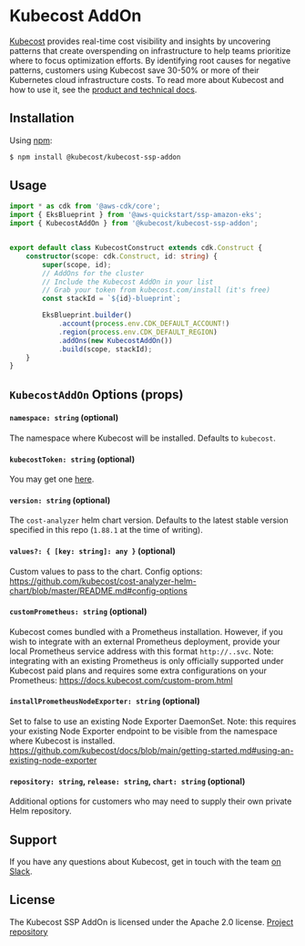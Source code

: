 # Kubecost AddOn

[Kubecost](https://kubecost.com) provides real-time cost visibility and insights by uncovering patterns that create overspending on infrastructure to help teams prioritize where to focus optimization efforts. By identifying root causes for negative patterns, customers using Kubecost save 30-50% or more of their Kubernetes cloud infrastructure costs. To read more about Kubecost and how to use it, see the [product and technical docs](https://docs.kubecost.com/getting-started).

## Installation

Using [npm](https://npmjs.org):

```sh
$ npm install @kubecost/kubecost-ssp-addon
```

## Usage

```typescript
import * as cdk from '@aws-cdk/core';
import { EksBlueprint } from '@aws-quickstart/ssp-amazon-eks';
import { KubecostAddOn } from '@kubecost/kubecost-ssp-addon';


export default class KubecostConstruct extends cdk.Construct {
    constructor(scope: cdk.Construct, id: string) {
        super(scope, id);
        // AddOns for the cluster
        // Include the Kubecost AddOn in your list
        // Grab your token from kubecost.com/install (it's free)
        const stackId = `${id}-blueprint`;

        EksBlueprint.builder()
            .account(process.env.CDK_DEFAULT_ACCOUNT!)
            .region(process.env.CDK_DEFAULT_REGION)
            .addOns(new KubecostAddOn())
            .build(scope, stackId);
    }
}
```

## `KubecostAddOn` Options (props)

#### `namespace: string` (optional)

The namespace where Kubecost will be installed. Defaults to `kubecost`.

#### `kubecostToken: string` (optional)

You may get one [here](https://kubecost.com/install).

#### `version: string` (optional)

The `cost-analyzer` helm chart version. Defaults to the latest stable version specified in this repo (`1.88.1` at the time of writing).

####  `values?: { [key: string]: any }` (optional)

Custom values to pass to the chart. Config options: https://github.com/kubecost/cost-analyzer-helm-chart/blob/master/README.md#config-options 

#### `customPrometheus: string` (optional)

Kubecost comes bundled with a Prometheus installation. However, if you wish to integrate with an external Prometheus deployment, provide your local Prometheus service address with this format `http://..svc`.
Note: integrating with an existing Prometheus is only officially supported under Kubecost paid plans and requires some extra configurations on your Prometheus: https://docs.kubecost.com/custom-prom.html

#### `installPrometheusNodeExporter: string` (optional)

Set to false to use an existing Node Exporter DaemonSet.
Note: this requires your existing Node Exporter endpoint to be visible from the namespace where Kubecost is installed.
https://github.com/kubecost/docs/blob/main/getting-started.md#using-an-existing-node-exporter

#### `repository: string`, `release: string`, `chart: string` (optional)

Additional options for customers who may need to supply their own private Helm repository.

## Support

If you have any questions about Kubecost, get in touch with the team [on Slack](https://docs.kubecost.com/support-channels.html).

## License

The Kubecost SSP AddOn is licensed under the Apache 2.0 license. [Project repository](https://github.com/kubecost/kubecost-ssp-addon)
